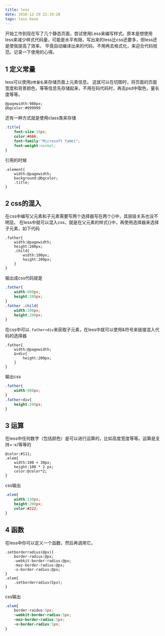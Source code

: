 ```yaml
---
title: less
date: 2016-12-29 22:19:28
tags: less base
---
```


开始工作到现在写了几个静态页面，尝试使用Less来编写样式。原本是想使用less来减少样式代码量，可能是水平有限，写出来的less比css还要多，但less还是使我提高了效率。
毕竟自动编译出来的代码，不用再去格式化，来迎合代码规范。记录一下使用的心得。

1 定义常量
--------
less可以使用<code>@常量名</code>来存储页面上元素信息。
这就可以在切图时，将页面的页面宽度和背景颜色，等等信息先存储起来，不用在码代码时，再去psd中取色，量长度等等。

```code
@pagewidth:980px;
@bgcolor:#999999
```
还有一种方式就是使用class类来存储
```css
.title{
    font-size:16px;
    color:#666;
    font-family:"Microsoft YaHei";
    font-weight:normal;
}
```
引用的时候
```code
.element{
    width:@pagewidth;
    background:@bgcolor;
    .title;
}
```

2 css的混入
------
在css中编写父元素和子元素需要写两个选择器写在两个{}中，其层级关系也没不明显。
在less中就可以混入css，就是在父元素的样式{}中，再使用选择器来选择子元素，如下代码

```code
.father{
    width:@pagewidth;
    height:200px;
    .child{
        width:100px;
        height:200px;
    }
}
```
输出成css代码就是
```css
.father{
    width:980px;
    height:200px;
}
.father .child{
    width:100px;
    height:200px;
}
```
在css中可以<code>.father>div</code>来获取子元素，在less中就可以使用&符号来链接混入代码的选择器
```code
.father{
    width:@pagewidth;
    &>div{
        height:200px;
    }
}
```
输出css
```css
.father{
    width:980px;
}
.father>div{
    height:200px;
}
```

3 运算
-----
在less中任何数字（包括颜色）是可以进行运算的，比如高度宽度等等。运算是支持+-x/等等的
```code
@color:#111;
.elem{
    width:100 + 30px;
    height:100 * 2 px;
    color:@color*2;
}
```
css输出
```css
.elem{
    width:130px;
    height:200px;
    color:#222;
}
```

4 函数
----------
在less中你可以定义一个函数，然后再调用它。
```code
.setborderradius(@px){
    border-radius:@px;
    -webkit-border-radius:@px;
    -moz-border-radius:@px;
    -o-border-radius:@px;
}
.elem{
    .setborderradius(5px);
}
```
css输出
```css
.elem{
    border-raidus:5px;
    -webkit-border-radius:5px;
    -moz-border-radius:5px;
    -o-border-radius:5px;
}
```